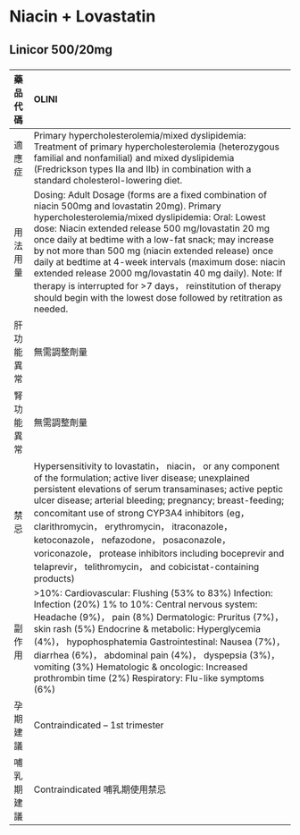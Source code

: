 # Niacin + Lovastatin

## Linicor 500/20mg

##### 

| 藥品代碼   | OLINI                                                                                                                                                                                                                                                                                                                                                                                                                                                                                                                                                                                  |
|:-----------|:---------------------------------------------------------------------------------------------------------------------------------------------------------------------------------------------------------------------------------------------------------------------------------------------------------------------------------------------------------------------------------------------------------------------------------------------------------------------------------------------------------------------------------------------------------------------------------------|
| 適應症     | Primary hypercholesterolemia/mixed dyslipidemia: Treatment of primary hypercholesterolemia (heterozygous familial and nonfamilial) and mixed dyslipidemia (Fredrickson types IIa and IIb) in combination with a standard cholesterol-lowering diet.                                                                                                                                                                                                                                                                                                                                    |
| 用法用量   | Dosing: Adult Dosage (forms are a fixed combination of niacin 500mg and lovastatin 20mg). Primary hypercholesterolemia/mixed dyslipidemia: Oral: Lowest dose: Niacin extended release 500 mg/lovastatin 20 mg once daily at bedtime with a low-fat snack; may increase by not more than 500 mg (niacin extended release) once daily at bedtime at 4-week intervals (maximum dose: niacin extended release 2000 mg/lovastatin 40 mg daily). Note: If therapy is interrupted for >7 days， reinstitution of therapy should begin with the lowest dose followed by retitration as needed. |
| 肝功能異常 | 無需調整劑量                                                                                                                                                                                                                                                                                                                                                                                                                                                                                                                                                                           |
| 腎功能異常 | 無需調整劑量                                                                                                                                                                                                                                                                                                                                                                                                                                                                                                                                                                           |
| 禁忌       | Hypersensitivity to lovastatin， niacin， or any component of the formulation; active liver disease; unexplained persistent elevations of serum transaminases; active peptic ulcer disease; arterial bleeding; pregnancy; breast-feeding; concomitant use of strong CYP3A4 inhibitors (eg， clarithromycin， erythromycin， itraconazole， ketoconazole， nefazodone， posaconazole， voriconazole， protease inhibitors including boceprevir and telaprevir， telithromycin， and cobicistat-containing products)                                                                     |
| 副作用     | >10%: Cardiovascular: Flushing (53% to 83%) Infection: Infection (20%) 1% to 10%: Central nervous system: Headache (9%)， pain (8%) Dermatologic: Pruritus (7%)， skin rash (5%) Endocrine & metabolic: Hyperglycemia (4%)， hypophosphatemia Gastrointestinal: Nausea (7%)， diarrhea (6%)， abdominal pain (4%)， dyspepsia (3%)， vomiting (3%) Hematologic & oncologic: Increased prothrombin time (2%) Respiratory: Flu-like symptoms (6%)                                                                                                                                        |
| 孕期建議   | Contraindicated – 1st trimester                                                                                                                                                                                                                                                                                                                                                                                                                                                                                                                                                        |
| 哺乳期建議 | Contraindicated 哺乳期使用禁忌                                                                                                                                                                                                                                                                                                                                                                                                                                                                                                                                                         |

